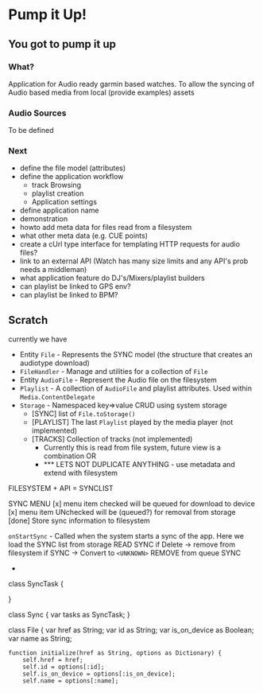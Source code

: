 # Pump it Up!
## You got to pump it up

### What?
Application for Audio ready garmin based watches.
To allow the syncing of Audio based media from local (provide examples) assets

### Audio Sources
To be defined

### Next
- define the file model (attributes)
- define the application workflow
    - track Browsing 
    - playlist creation
    - Application settings
- define application name
- demonstration
- howto add meta data for files read from a filesystem
- what other meta data (e.g. CUE points)
- create a cUrl type interface for templating HTTP requests for audio files?
- link to an external API (Watch has many size limits and any API's prob needs a middleman)
- what application feature do DJ's/Mixers/playlist builders
- can playlist be linked to GPS env?
- can playlist be linked to BPM?

## Scratch

currently we have 
- Entity `File` - Represents the SYNC model      (the structure that creates an audiotype download)
- `FileHandler` - Manage and utilities for a collection of `File`
- Entity `AudioFile` - Represent the Audio file on the filesystem
- `Playlist` - A collection of `AudioFile` and playlist attributes. Used within `Media.ContentDelegate`
- `Storage` - Namespaced key=>value CRUD using system storage
    - [SYNC] list of `File.toStorage()`
    - [PLAYLIST] The last `Playlist` played by the media player (not implemented)
    - [TRACKS] Collection of tracks (not implemented)
        - Currently this is read from file system, future view is a combination OR 
        - *** LETS NOT DUPLICATE ANYTHING - use metadata and extend with filesystem


FILESYSTEM + API = SYNCLIST

SYNC MENU 
[x] menu item checked will be queued for download to device
[x] menu item UNchecked will be (queued?) for removal from storage
[done] Store sync information to filesystem

`onStartSync` - Called when the system starts a sync of the app.
Here we load the SYNC list from storage
READ SYNC
if Delete -> remove from filesystem
if SYNC -> Convert to `<UNKNOWN>` 
REMOVE from queue SYNC

-

class SyncTask {

}

class Sync {
    var tasks as SyncTask;
}

class File {
    var href as String;
    var id as String;
    var is_on_device as Boolean;
    var name as String;

    function initialize(href as String, options as Dictionary) {
        self.href = href;
        self.id = options[:id];
        self.is_on_device = options[:is_on_device];
        self.name = options[:name];
